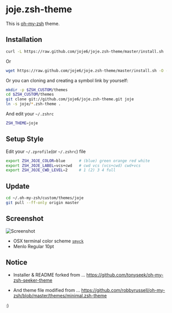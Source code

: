 # joje.zsh-theme
This is [oh-my-zsh](https://github.com/robbyrussell/oh-my-zsh) theme.

## Installation
```sh
curl -L https://raw.github.com/joje6/joje.zsh-theme/master/install.sh | zsh
```
Or
```sh
wget https://raw.github.com/joje6/joje.zsh-theme/master/install.sh -O - | zsh
```

Or you can cloning and creating a symbol link by yourself:
```sh
mkdir -p $ZSH_CUSTOM/themes
cd $ZSH_CUSTOM/themes
git clone git://github.com/joje6/joje.zsh-theme.git joje
ln -s joje/*.zsh-theme .
```

And edit your `~/.zshrc`
```sh
ZSH_THEME=joje
```

## Setup Style
Edit your `~/.zprofile`(or `~/.zshrc`) file
```sh
export ZSH_JOJE_COLOR=blue      # (blue) green orange red white
export ZSH_JOJE_LABEL=vcs+cwd   # cwd vcs (vcs+cwd) cwd+vcs
export ZSH_JOJE_CWD_LEVEL=2     # 1 (2) 3 4 full
```

## Update
```sh
cd ~/.oh-my-zsh/custom/themes/joje
git pull --ff-only origin master
```

## Screenshot
![Screenshot](https://raw.github.com/joje6/joje.zsh-theme/master/screenshot.png)

- OSX terminal color scheme [`smyck`](http://color.smyck.org/)
- Menlo Regular 10pt

## Notice
- Installer & README forked from ...
https://github.com/tonyseek/oh-my-zsh-seeker-theme

- And theme file modified from ...
https://github.com/robbyrussell/oh-my-zsh/blob/master/themes/minimal.zsh-theme

:)